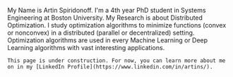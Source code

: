 
My Name is Artin Spiridonoff. I'm a 4th year PhD student in Systems Engineering at Boston University.
My Research is about Distributed Optimization. I study optimization algorithms to minimize functions (convex or nonconvex) in a distributed (parallel or decentralized) setting. Optimization algorithms are used in every Machine Learning or Deep Learning algorithms with vast interesting applications.

```
This page is under construction. For now, you can learn more about me on in my [LinkedIn Profile](https://www.linkedin.com/in/artins/).
```
